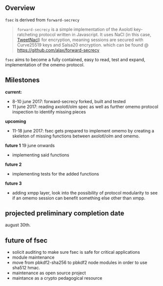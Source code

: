 Overview
--------
`fsec` is derived from `forward-secrecy`

> `forward-secrecy` is a simple implementation of the Axolotl key-ratcheting protocol written in Javascript. It uses NaCl (in this case, [TweetNacl](https://github.com/dchest/tweetnacl-js)) for encryption, meaning sessions are secured with Curve25519 keys and Salsa20 encryption.
which can be found @ https://github.com/alax/forward-secrecy


`fsec` aims to become a fully contained, easy to read, test and expand, implementation of the omemo protocol.


Milestones
--------

**current:**

 
* 8-10 june 2017:  forward-secrecy forked, built and tested 
* 11 june 2017: reading axolotl/olm spec as well as further omemo protocol inspection to identify missing pieces


**upcoming**

* 11-18 june 2017: fsec gets prepared to implement omemo by creating a skeleton of missing functions between axolotl/olm and omemo.

**future 1**
19 june onwards

* implementing said functions

**future 2**

* implementing tests for the added functions

**future 3**

* adding xmpp layer, look into the possibility of protocol modularity to see if an omemo session can benefit something else other than xmpp.



projected preliminary completion date
----------
august 30th.

future of fsec
----------

* solicit auditing to make sure fsec is safe for critical applications
* module maintenance
* move from pbkdf2-sha256 to pbkdf2 node modules in order to use sha512 hmac.
* maintenance as open source project
* maintance as a crypto pedagogical resource

